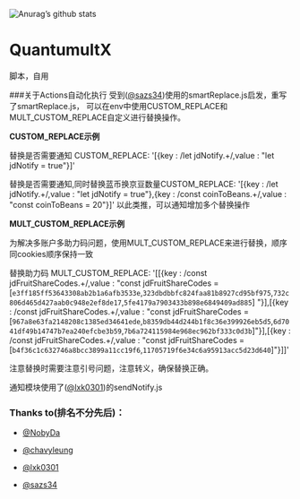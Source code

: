 ![Anurag’s github stats](https://github-readme-stats.vercel.app/api?username=yangtingxiao&show_icons=true&icon_color=CE1D2D&text_color=718096&bg_color=ffffff&hide_title=true)
# QuantumultX
脚本，自用

###关于Actions自动化执行
受到([@sazs34](https://github.com/sazs34/MyActions))使用的smartReplace.js启发，重写了smartReplace.js，
可以在env中使用CUSTOM_REPLACE和MULT_CUSTOM_REPLACE自定义进行替换操作。

**CUSTOM_REPLACE示例**

替换是否需要通知 CUSTOM_REPLACE: '[{key : /let jdNotify.+/,value : "let jdNotify = true"}]'

替换是否需要通知,同时替换蓝币换京豆数量CUSTOM_REPLACE: '[{key : /let jdNotify.+/,value : "let jdNotify = true"},{key : /const coinToBeans.+/,value : "const coinToBeans = 20"}]'
以此类推，可以通知增加多个替换操作

**MULT_CUSTOM_REPLACE示例**

为解决多账户多助力码问题，使用MULT_CUSTOM_REPLACE来进行替换，顺序同cookies顺序保持一致

替换助力码 MULT_CUSTOM_REPLACE: '[[{key : /const jdFruitShareCodes.+/,value : "const jdFruitShareCodes = [`e3ff185ff53643308ab2b1a6afb3533e`,`323dbdbbfc824faa81b8927cd95bf975`,`732c806d465d427aab0c948e2ef8de17`,`5fe4179a7903433b898e6849409ad885`] "}],[{key : /const jdFruitShareCodes.+/,value : "const jdFruitShareCodes = [`967a8e63fa2148208c1385ed34641ede`,`b8359db44d244b1f8c36e399926eb5d5`,`6d7041df49b14747b7ea240efcbe3b59`,`7b6a724115984e968ec962bf333c0d3b`]"}],[{key : /const jdFruitShareCodes.+/,value : "const jdFruitShareCodes = [`b4f36c1c632746a8bcc3899a11cc19f6`,`11705719f6e34c6a95913acc5d23d640`]"}]]'

注意替换时需要注意引号问题，注意转义，确保替换正确。

通知模块使用了([@lxk0301](https://github.com/lxk0301/scripts))的sendNotify.js

### Thanks to(排名不分先后)：
* [@NobyDa](https://github.com/NobyDa)

* [@chavyleung](https://github.com/chavyleung)

* [@lxk0301](https://github.com/lxk0301/scripts)

* [@sazs34](https://github.com/sazs34/MyActions)
